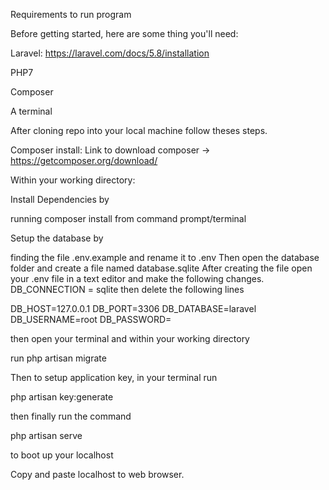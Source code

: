 Requirements to run program

Before getting started, here are some thing you'll need:

Laravel: https://laravel.com/docs/5.8/installation

PHP7

Composer

A terminal

After cloning repo into your local machine follow theses steps.

Composer install:
Link to download composer -> https://getcomposer.org/download/

Within your working directory:

Install Dependencies by 

running composer install from command prompt/terminal

Setup the database by 

finding the file .env.example and rename it to .env
Then open the database folder and create a file named database.sqlite
After creating the file open your .env file in a text editor and make the following
changes. DB_CONNECTION = sqlite then delete the following lines 


DB_HOST=127.0.0.1
DB_PORT=3306
DB_DATABASE=laravel
DB_USERNAME=root
DB_PASSWORD=

then open 
your terminal and within your working directory 

run php artisan migrate


Then to setup application key, in your terminal run

php artisan key:generate 

then finally run the command 

php artisan serve 

to boot up your localhost


Copy and paste localhost to web browser.
